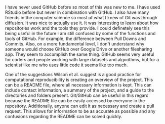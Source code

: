 I have never used GitHub before so most of this was new to me. I have used RStudio before but never in combination with GitHub.
  I also have many friends in the computer science so most of what I knew of Git was through diffusion. It was nice to actually use it.
  It was interesting to learn about how repositories work and the tools they provide. I could definetely see this being useful in the future
I am still confused by some of the functions and tools of GitHub. For example, the difference between Pull Downs and Commits. 
Also, on a more fundamental level, I don't understand why someone would choose GitHub over Google Drive or another filesharing app. They seem to accomplish the same thing.
  GitHub seems very useful for coders and people working with large datasets and algorithms, but for a scientist like me who uses little code it seems like too much.

One of the suggestions Wilson et al. suggest is a good practice for computational reproducibility is creating an overview of the project.
This can be a README file, where all necessary information is kept. This can include contact information, a summary of the project, and a guide to the directories and folders present.
Git/GitHub can be useful in this regard because the README file can be easily accessed by everyone in the repository. Additionally, anyone can edit it as necessary and create a pull request.
  This allows for information to be as accurate as possible and any confusions regarding the README can be solved quickly.
